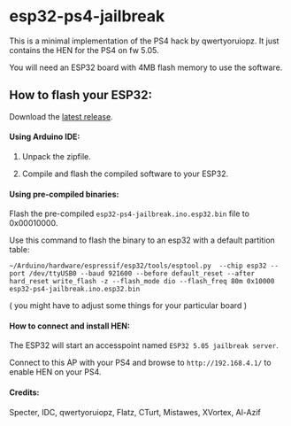 # esp32-ps4-jailbreak

This is a minimal implementation of the PS4 hack by qwertyoruiopz. It just contains the HEN for the PS4 on fw 5.05.

You will need an ESP32 board with 4MB flash memory to use the software.

## How to flash your ESP32:

Download the [latest release](https://github.com/CelliesProjects/esp32-ps4-jailbreak/releases/latest).

#### Using Arduino IDE:
1. Unpack the zipfile.

2. Compile and flash the compiled software to your ESP32.

#### Using pre-compiled binaries:

Flash the pre-compiled `esp32-ps4-jailbreak.ino.esp32.bin` file to 0x00010000.

Use this command to flash the binary to an esp32 with a default partition table:

`~/Arduino/hardware/espressif/esp32/tools/esptool.py  --chip esp32 --port /dev/ttyUSB0 --baud 921600 --before default_reset --after hard_reset write_flash -z --flash_mode dio --flash_freq 80m 0x10000 esp32-ps4-jailbreak.ino.esp32.bin`

( you might have to adjust some things for your particular board )

#### How to connect and install HEN:

The ESP32 will start an accesspoint named `ESP32 5.05 jailbreak server`. 

Connect to this AP with your PS4 and browse to `http://192.168.4.1/` to enable HEN on your PS4.

#### Credits:
Specter, IDC, qwertyoruiopz, Flatz, CTurt, Mistawes, XVortex, Al-Azif
